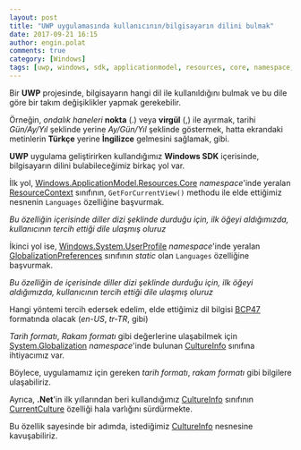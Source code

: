 ```yaml
---
layout: post
title: "UWP uygulamasında kullanıcının/bilgisayarın dilini bulmak"
date: 2017-09-21 16:15
author: engin.polat
comments: true
category: [Windows]
tags: [uwp, windows, sdk, applicationmodel, resources, core, namespace, resourcecontext, userprofile, globalizationpreferences, getforcurrentview, languages, bcp47, globalization, cultureinfo, currentculture]
---
```

Bir **UWP** projesinde, bilgisayarın hangi dil ile kullanıldığını bulmak ve bu dile göre bir takım değişiklikler yapmak gerekebilir.

Örneğin, *ondalık haneleri* **nokta** (.) veya **virgül** (,) ile ayırmak, tarihi *Gün/Ay/Yıl* şeklinde yerine *Ay/Gün/Yıl* şeklinde göstermek, hatta ekrandaki metinlerin **Türkçe** yerine **İngilizce** gelmesini sağlamak, gibi.

**UWP** uygulama geliştirirken kullandığımız **Windows SDK** içerisinde, bilgisayarın dilini bulabileceğimiz birkaç yol var.

İlk yol, <a href="https://docs.microsoft.com/en-us/uwp/api/windows.applicationmodel.resources.core" target="_blank">Windows.ApplicationModel.Resources.Core</a> *namespace*'inde yeralan <a href="https://docs.microsoft.com/en-us/uwp/api/windows.applicationmodel.resources.core.resourcecontext" target="_blank">ResourceContext</a> sınıfının, <code>GetForCurrentView()</code> methodu ile elde ettiğimiz nesnenin <code>Languages</code> özelliğine başvurmak.

*Bu özelliğin içerisinde diller dizi şeklinde durduğu için, ilk öğeyi aldığımızda, kullanıcının tercih ettiği dile ulaşmış oluruz*

<script src="https://gist.github.com/polatengin/eca20f3bfe1cd68cb5796442eebf31f7.js?file=option-1.cs"></script>

İkinci yol ise, <a href="https://docs.microsoft.com/en-us/uwp/api/windows.system.userprofile" target="_blank">Windows.System.UserProfile</a> *namespace*'inde yeralan <a href="https://docs.microsoft.com/en-us/uwp/api/windows.system.userprofile.globalizationpreferences" target="_blank">GlobalizationPreferences</a> sınıfının *static* olan <code>Languages</code> özelliğine başvurmak.

*Bu özelliğin de içerisinde diller dizi şeklinde durduğu için, ilk öğeyi aldığımızda, kullanıcının tercih ettiği dile ulaşmış oluruz*

<script src="https://gist.github.com/polatengin/eca20f3bfe1cd68cb5796442eebf31f7.js?file=option-2.cs"></script>

Hangi yöntemi tercih edersek edelim, elde ettiğimiz dil bilgisi <a href="https://tools.ietf.org/html/bcp47" target="_blank">BCP47</a> formatında olacak (*en-US*, *tr-TR*, gibi)

*Tarih formatı*, *Rakam formatı* gibi değerlerine ulaşabilmek için <a href="https://msdn.microsoft.com/en-us/library/system.globalization" target="_blank">System.Globalization</a> *namespace*'inde bulunan <a href="https://msdn.microsoft.com/en-us/library/system.globalization.cultureinfo" target="_blank">CultureInfo</a> sınıfına ihtiyacımız var.

<script src="https://gist.github.com/polatengin/eca20f3bfe1cd68cb5796442eebf31f7.js?file=CultureInfo.cs"></script>

Böylece, uygulamamız için gereken *tarih formatı*, *rakam formatı* gibi bilgilere ulaşabiliriz.

Ayrıca, **.Net**'in ilk yıllarından beri kullandığımız <a href="https://msdn.microsoft.com/en-us/library/system.globalization.cultureinfo" target="_blank">CultureInfo</a> sınıfının <a href="https://msdn.microsoft.com/en-us/library/system.globalization.cultureinfo.currentculture" target="_blank">CurrentCulture</a> özelliği hala varlığını sürdürmekte.

Bu özellik sayesinde bir adımda, istediğimiz <a href="https://msdn.microsoft.com/en-us/library/system.globalization.cultureinfo" target="_blank">CultureInfo</a> nesnesine kavuşabiliriz.

<script src="https://gist.github.com/polatengin/eca20f3bfe1cd68cb5796442eebf31f7.js?file=option-3.cs"></script>
